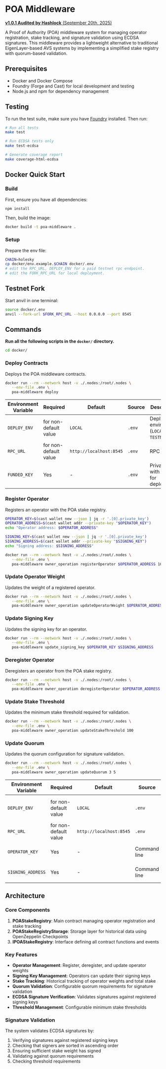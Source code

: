 # POA Middleware

[**v1.0.1 Audited by Hashlock** (September 20th, 2025)](./audits/POA-Middleware-v1_0_0.pdf)

A Proof of Authority (POA) middleware system for managing operator registration, stake tracking, and signature validation using ECDSA signatures. This middleware provides a lightweight alternative to traditional EigenLayer-based AVS systems by implementing a simplified stake registry with quorum-based validation.

## Prerequisites

- Docker and Docker Compose
- Foundry (Forge and Cast) for local development and testing
- Node.js and npm for dependency management

## Testing

To run the test suite, make sure you have [Foundry](https://book.getfoundry.sh/) installed. Then run:

```bash
# Run all tests
make test

# Run ECDSA tests only
make test-ecdsa

# Generate coverage report
make coverage-html-ecdsa
```

## Docker Quick Start

### Build

First, ensure you have all dependencies:

```bash
npm install
```

Then, build the image:

```bash
docker build -t poa-middleware .
```

### Setup

Prepare the env file:

```bash
CHAIN=holesky
cp docker/env.example.$CHAIN docker/.env
# edit the RPC_URL, DEPLOY_ENV for a paid testnet rpc endpoint.
# edit the FORK_RPC_URL for local deployment.
```

## Testnet Fork

Start anvil in one terminal:

```bash
source docker/.env
anvil --fork-url $FORK_RPC_URL --host 0.0.0.0 --port 8545
```

## Commands

**Run all the following scripts in the `docker/` directory.**

```bash
cd docker/
```

### Deploy Contracts

Deploys the POA middleware contracts.

```bash
docker run --rm --network host -v ./.nodes:/root/.nodes \
   --env-file .env \
   poa-middleware deploy
```

| Environment Variable | Required              | Default                 | Source | Description                                   |
| -------------------- | --------------------- | ----------------------- | ------ | --------------------------------------------- |
| `DEPLOY_ENV`         | for non-default value | `LOCAL`                 | `.env` | Deployment environment (`LOCAL` or `TESTNET`) |
| `RPC_URL`            | for non-default value | `http://localhost:8545` | `.env` | RPC URL                                       |
| `FUNDED_KEY`         | Yes                   | -                       | `.env` | Private key with funds for deployment         |

### Register Operator

Registers an operator with the POA stake registry.

```bash
OPERATOR_KEY=$(cast wallet new --json | jq -r '.[0].private_key')
OPERATOR_ADDRESS=$(cast wallet addr --private-key "$OPERATOR_KEY")
echo "Operator address: $OPERATOR_ADDRESS"

SIGNING_KEY=$(cast wallet new --json | jq -r '.[0].private_key')
SIGNING_ADDRESS=$(cast wallet addr --private-key "$SIGNING_KEY")
echo "Signing address: $SIGNING_ADDRESS"

docker run --rm --network host -v ./.nodes:/root/.nodes \
   --env-file .env \
   poa-middleware owner_operation registerOperator $OPERATOR_ADDRESS 10000
```

### Update Operator Weight

Updates the weight of a registered operator.

```bash
docker run --rm --network host -v ./.nodes:/root/.nodes \
   --env-file .env \
   poa-middleware owner_operation updateOperatorWeight $OPERATOR_ADDRESS 1000
```

### Update Signing Key

Updates the signing key for an operator.

```bash
docker run --rm --network host -v ./.nodes:/root/.nodes \
   --env-file .env \
   poa-middleware update_signing_key $OPERATOR_KEY $SIGNING_ADDRESS
```

### Deregister Operator

Deregisters an operator from the POA stake registry.

```bash
docker run --rm --network host -v ./.nodes:/root/.nodes \
   --env-file .env \
   poa-middleware owner_operation deregisterOperator $OPERATOR_ADDRESS
```

### Update Stake Threshold

Updates the minimum stake threshold required for validation.

```bash
docker run --rm --network host -v ./.nodes:/root/.nodes \
   --env-file .env \
   poa-middleware owner_operation updateStakeThreshold 100
```

### Update Quorum

Updates the quorum configuration for signature validation.

```bash
docker run --rm --network host -v ./.nodes:/root/.nodes \
   --env-file .env \
   poa-middleware owner_operation updateQuorum 3 5
```

| Environment Variable | Required              | Default                 | Source       | Description                                   |
| -------------------- | --------------------- | ----------------------- | ------------ | --------------------------------------------- |
| `DEPLOY_ENV`         | for non-default value | `LOCAL`                 | `.env`       | Deployment environment (`LOCAL` or `TESTNET`) |
| `RPC_URL`            | for non-default value | `http://localhost:8545` | `.env`       | RPC URL                                       |
| `OPERATOR_KEY`       | Yes                   | -                       | Command line | Private key for the operator                  |
| `SIGNING_ADDRESS`    | Yes                   | -                       | Command line | Address of the signing key                    |

## Architecture

### Core Components

1. **POAStakeRegistry**: Main contract managing operator registration and stake tracking
2. **POAStakeRegistryStorage**: Storage layer for historical data using OpenZeppelin Checkpoints
3. **IPOAStakeRegistry**: Interface defining all contract functions and events

### Key Features

- **Operator Management**: Register, deregister, and update operator weights
- **Signing Key Management**: Operators can update their signing keys
- **Stake Tracking**: Historical tracking of operator weights and total stake
- **Quorum Validation**: Configurable quorum requirements for signature validation
- **ECDSA Signature Verification**: Validates signatures against registered signing keys
- **Threshold Management**: Configurable minimum stake thresholds

### Signature Validation

The system validates ECDSA signatures by:

1. Verifying signatures against registered signing keys
2. Checking that signers are sorted in ascending order
3. Ensuring sufficient stake weight has signed
4. Validating against quorum requirements
5. Checking threshold requirements
